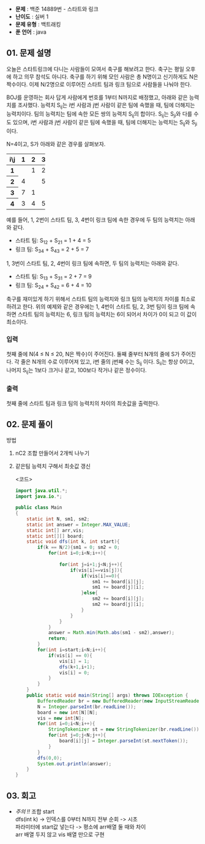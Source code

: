 - **문제** : 백준 14889번 - 스타트와 링크
- **난이도** : 실버 1
- **문제 유형** : 백트래킹
- **푼 언어** : java

## 01. 문제 설명

<p>오늘은 스타트링크에 다니는 사람들이 모여서 축구를 해보려고 한다. 축구는 평일 오후에 하고 의무 참석도 아니다. 축구를 하기 위해 모인 사람은 총 N명이고 신기하게도 N은 짝수이다. 이제 N/2명으로 이루어진 스타트 팀과 링크 팀으로 사람들을 나눠야 한다.</p>

<p>BOJ를 운영하는 회사 답게 사람에게 번호를 1부터 N까지로 배정했고, 아래와 같은 능력치를 조사했다. 능력치 S<sub>ij</sub>는 i번 사람과 j번 사람이 같은 팀에 속했을 때, 팀에 더해지는 능력치이다. 팀의 능력치는 팀에 속한 모든 쌍의 능력치 S<sub>ij</sub>의 합이다. S<sub>ij</sub>는 S<sub>ji</sub>와 다를 수도 있으며, i번 사람과 j번 사람이 같은 팀에 속했을 때, 팀에 더해지는 능력치는 S<sub>ij</sub>와 S<sub>ji</sub>이다.</p>

<p>N=4이고, S가 아래와 같은 경우를 살펴보자.</p>

<table class="table table-bordered" style="width:20%">
	<thead>
		<tr>
			<th>i\j</th>
			<th>1</th>
			<th>2</th>
			<th>3</th>
			<th>4</th>
		</tr>
	</thead>
	<tbody>
		<tr>
			<th>1</th>
			<td> </td>
			<td>1</td>
			<td>2</td>
			<td>3</td>
		</tr>
		<tr>
			<th>2</th>
			<td>4</td>
			<td> </td>
			<td>5</td>
			<td>6</td>
		</tr>
		<tr>
			<th>3</th>
			<td>7</td>
			<td>1</td>
			<td> </td>
			<td>2</td>
		</tr>
		<tr>
			<th>4</th>
			<td>3</td>
			<td>4</td>
			<td>5</td>
			<td> </td>
		</tr>
	</tbody>
</table>

<p>예를 들어, 1, 2번이 스타트 팀, 3, 4번이 링크 팀에 속한 경우에 두 팀의 능력치는 아래와 같다.</p>

<ul>
	<li>스타트 팀: S<sub>12</sub> + S<sub>21</sub> = 1 + 4 = 5</li>
	<li>링크 팀: S<sub>34</sub> + S<sub>43</sub> = 2 + 5 = 7</li>
</ul>

<p>1, 3번이 스타트 팀, 2, 4번이 링크 팀에 속하면, 두 팀의 능력치는 아래와 같다.</p>

<ul>
	<li>스타트 팀: S<sub>13</sub> + S<sub>31</sub> = 2 + 7 = 9</li>
	<li>링크 팀: S<sub>24</sub> + S<sub>42</sub> = 6 + 4 = 10</li>
</ul>

<p>축구를 재미있게 하기 위해서 스타트 팀의 능력치와 링크 팀의 능력치의 차이를 최소로 하려고 한다. 위의 예제와 같은 경우에는 1, 4번이 스타트 팀, 2, 3번 팀이 링크 팀에 속하면 스타트 팀의 능력치는 6, 링크 팀의 능력치는 6이 되어서 차이가 0이 되고 이 값이 최소이다.</p>

### 입력 

 <p>첫째 줄에 N(4 ≤ N ≤ 20, N은 짝수)이 주어진다. 둘째 줄부터 N개의 줄에 S가 주어진다. 각 줄은 N개의 수로 이루어져 있고, i번 줄의 j번째 수는 S<sub>ij</sub> 이다. S<sub>ii</sub>는 항상 0이고, 나머지 S<sub>ij</sub>는 1보다 크거나 같고, 100보다 작거나 같은 정수이다.</p>

### 출력 

 <p>첫째 줄에 스타트 팀과 링크 팀의 능력치의 차이의 최솟값을 출력한다.</p>


## 02. 문제 풀이

방법<br>
1. nC2 조합 만들어서 2개씩 나누기<br>
2. 같은팀 능력치 구해서 최솟값 갱신<br>


    <코드>
    ```java
    import java.util.*;
    import java.io.*;

    public class Main
    {
        static int N, sm1, sm2;
        static int answer = Integer.MAX_VALUE;
        static int[] arr,vis;
        static int[][] board;
        static void dfs(int k, int start){
            if(k == N/2){sm1 = 0; sm2 = 0;
                for(int i=0;i<N;i++){
                    
                    for(int j=i+1;j<N;j++){
                        if(vis[i]==vis[j]){
                            if(vis[i]==0){
                                sm1 += board[i][j];
                                sm1 += board[j][i];
                            }else{
                                sm2 += board[i][j];
                                sm2 += board[j][i];
                            }
                        }
                    }
                }
                answer = Math.min(Math.abs(sm1 - sm2),answer);
                return;
            }
            for(int i=start;i<N;i++){
                if(vis[i] == 0){
                    vis[i] = 1;
                    dfs(k+1,i+1);
                    vis[i] = 0;
                }
            }
        }
        public static void main(String[] args) throws IOException {
            BufferedReader br = new BufferedReader(new InputStreamReader(System.in));
            N = Integer.parseInt(br.readLine());
            board = new int[N][N];
            vis = new int[N];
            for(int i=0;i<N;i++){
                StringTokenizer st = new StringTokenizer(br.readLine());
                for(int j=0;j<N;j++){
                    board[i][j] = Integer.parseInt(st.nextToken());
                }
            }
            dfs(0,0);
            System.out.println(answer);
        }
    }
    ```

## 03. 회고
- *주의 !!* 조합 start<br>
dfs(int k) -> 인덱스를 0부터 N까지 전부 순회 -> 시초<br>
파라미터에 start값 넣는다 -> 평소에 arr배열 둘 때와 차이<br>
arr 배열 두지 않고 vis 배열 만으로 구현<br>
